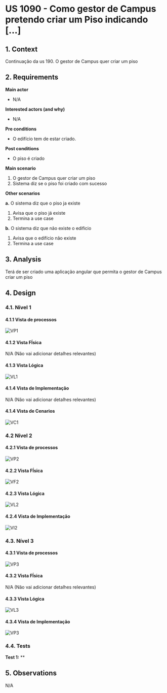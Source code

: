 # US 1090 - Como gestor de Campus pretendo criar um Piso indicando [...]	


## 1. Context

Continuação da us 190.
O gestor de Campus quer criar um piso

## 2. Requirements

**Main actor**

* N/A

**Interested actors (and why)**

* N/A

**Pre conditions**

* O edifício tem de estar criado.

**Post conditions**

* O piso é criado

**Main scenario**
1. O gestor de Campus quer criar um piso
2. Sistema diz se o piso foi criado com sucesso

**Other scenarios**

**a.** O sistema diz que o piso ja existe
1. Avisa que o piso já existe
2. Termina a use case

**b.** O sistema diz que não existe o edificio
1. Avisa que o edifício não existe
2. Termina a use case


## 3. Analysis

Terá de ser criado uma aplicação angular que permita o gestor de Campus criar um piso


## 4. Design

### 4.1. Nível 1

#### 4.1.1 Vista de processos

![VP1](N1/US1090_VP.svg)

#### 4.1.2 Vista FÍsica

N/A (Não vai adicionar detalhes relevantes)

#### 4.1.3 Vista Lógica

![VL1](../N1/VL.svg)

#### 4.1.4 Vista de Implementação

N/A (Não vai adicionar detalhes relevantes)

#### 4.1.4 Vista de Cenarios

![VC1](../N1/VC.svg)

### 4.2 Nível 2

#### 4.2.1 Vista de processos

![VP2](N2/US1090_VP.puml)

#### 4.2.2 Vista FÍsica

![VF2](../N2/VF.svg)


#### 4.2.3 Vista Lógica

![VL2](../N2/VL.svg)

#### 4.2.4 Vista de Implementação

![VI2](../N2/VI.svg)

### 4.3. Nível 3 

#### 4.3.1 Vista de processos

![VP3](N3/US1090_VP.svg)


#### 4.3.2 Vista FÍsica

N/A (Não vai adicionar detalhes relevantes)

#### 4.3.3 Vista Lógica

![VL3](../N3/VL_SPA.svg)


#### 4.3.4 Vista de Implementação

![VP3](../N3/VI_SPA.svg)



### 4.4. Tests

**Test 1:** **

## 5. Observations
N/A